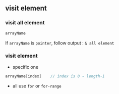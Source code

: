 ##  visit element
###   visit all element
```go
arrayName
```
If `arrayName` is `pointer`, follow output : `& all element` 

###   visit element
* specific one
```go
arrayName[index]	// index is 0 ~ length-1
```

* all
use `for` or `for-range` 

